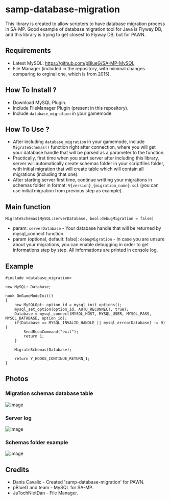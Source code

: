 # samp-database-migration
This library is created to allow scripters to have database migration process in SA-MP. Good example of database migration tool for Java is Flyway DB, and this library is trying to get closest to Flyway DB, but for PAWN.

## Requirements
- Latest MySQL: https://github.com/pBlueG/SA-MP-MySQL
- File Manager (included in the repository, with minimal changes comparing to orginal one, which is from 2015).

## How To Install ?
- Download MySQL Plugin.
- Include FileManager Plugin (present in this repository).
- Include `database_migration` in your gamemode.

## How To Use ?
- After including `database_migration` in your gamemode, include `MigrateSchemas()` function right after connection, where you will get your database handle that will be parsed as a parameter to the function.
- Practically, first time when you start server after including this library, server will automatically create schemas folder in your scriptfiles folder, with initial migration that will create table which will contain all migrations (including that one).
- After starting server first time, continue writting your migrations in schemas folder in format: `V{version}_{migration_name}.sql` (you can use initial migration from previous step as example).

## Main function
`MigrateSchemas(MySQL:serverDatabase, bool:debugMigration = false)`
- param: `serverDatabase` - Your database handle that will be returned by mysql_connect function.
- param (optional, default: false): `debugMigration` - In case you are unsure about your migrations, you can enable debugging in order to get informations step by step. All informations are printed in console log.

## Example
```pawn
#include <database_migration>

new MySQL: Database;

hook OnGameModeInit()
{
    new MySQLOpt: option_id = mysql_init_options();
    mysql_set_option(option_id, AUTO_RECONNECT, true);
    Database = mysql_connect(MYSQL_HOST, MYSQL_USER, MYSQL_PASS, MYSQL_DATABASE, option_id);
    if(Database == MYSQL_INVALID_HANDLE || mysql_errno(Database) != 0) {
        SendRconCommand("exit");
        return 1;
    }

    MigrateSchemas(Database);
    
    return Y_HOOKS_CONTINUE_RETURN_1;
}
```

## Photos

### Migration schemas database table 
![image](https://github.com/daniscavalic/samp-database-migration/assets/87475152/0e5f4931-232c-4d69-be16-467947f775f8)

### Server log
![image](https://github.com/daniscavalic/samp-database-migration/assets/87475152/68d5d941-70ee-42d2-8f5d-aeff9ab76daf)

### Schemas folder example
![image](https://github.com/daniscavalic/samp-database-migration/assets/87475152/ab7ae292-b65e-43c2-b4ff-b402ada9564f)

## Credits
- Danis Cavalic - Created 'samp-database-migration' for PAWN.
- pBlueG and team - MySQL for SA-MP.
- JaTochNietDan - File Manager.


